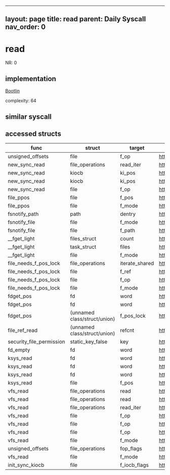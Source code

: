 
---
layout: page
title: read
parent: Daily Syscall
nav_order: 0
---
        

# read
NR: 0

## implementation
[Bootlin](https://elixir.bootlin.com/linux/v6.14.7/source/fs/read_write.c#L715)

complexity: 64


## similar syscall


## accessed structs

|func|struct|target|location|has_read|has_write|
|--|--|--|--|--|--|
|unsigned_offsets|file|f_op|https://elixir.bootlin.com/linux/v6.14.7/source/fs/read_write.c#L39|true|true|
|new_sync_read|file_operations|read_iter|https://elixir.bootlin.com/linux/v6.14.7/source/fs/read_write.c#L484|true|true|
|new_sync_read|kiocb|ki_pos|https://elixir.bootlin.com/linux/v6.14.7/source/fs/read_write.c#L487|true|true|
|new_sync_read|kiocb|ki_pos|https://elixir.bootlin.com/linux/v6.14.7/source/fs/read_write.c#L481|false|false|
|new_sync_read|file|f_op|https://elixir.bootlin.com/linux/v6.14.7/source/fs/read_write.c#L484|true|true|
|file_ppos|file|f_pos|https://elixir.bootlin.com/linux/v6.14.7/source/fs/read_write.c#L694|false|false|
|file_ppos|file|f_mode|https://elixir.bootlin.com/linux/v6.14.7/source/fs/read_write.c#L694|true|true|
|fsnotify_path|path|dentry|https://elixir.bootlin.com/linux/v6.14.7/source/include/linux/fsnotify.h#L113|true|true|
|fsnotify_file|file|f_mode|https://elixir.bootlin.com/linux/v6.14.7/source/include/linux/fsnotify.h#L124|true|true|
|fsnotify_file|file|f_path|https://elixir.bootlin.com/linux/v6.14.7/source/include/linux/fsnotify.h#L127|false|false|
|__fget_light|files_struct|count|https://elixir.bootlin.com/linux/v6.14.7/source/fs/file.c#L1154|false|false|
|__fget_light|task_struct|files|https://elixir.bootlin.com/linux/v6.14.7/source/fs/file.c#L1142|true|true|
|__fget_light|file|f_mode|https://elixir.bootlin.com/linux/v6.14.7/source/fs/file.c#L1156|true|true|
|file_needs_f_pos_lock|file_operations|iterate_shared|https://elixir.bootlin.com/linux/v6.14.7/source/fs/file.c#L1190|true|true|
|file_needs_f_pos_lock|file|f_ref|https://elixir.bootlin.com/linux/v6.14.7/source/fs/file.c#L1190|false|false|
|file_needs_f_pos_lock|file|f_op|https://elixir.bootlin.com/linux/v6.14.7/source/fs/file.c#L1190|true|true|
|file_needs_f_pos_lock|file|f_mode|https://elixir.bootlin.com/linux/v6.14.7/source/fs/file.c#L1189|true|true|
|fdget_pos|fd|word|https://elixir.bootlin.com/linux/v6.14.7/source/fs/file.c#L1199|true|true|
|fdget_pos|fd|word|https://elixir.bootlin.com/linux/v6.14.7/source/fs/file.c#L1196|true|true|
|fdget_pos|(unnamed class/struct/union)|f_pos_lock|https://elixir.bootlin.com/linux/v6.14.7/source/fs/file.c#L1200|false|false|
|file_ref_read|(unnamed class/struct/union)|refcnt|https://elixir.bootlin.com/linux/v6.14.7/source/include/linux/file_ref.h#L171|false|false|
|security_file_permission|static_key_false|key|https://elixir.bootlin.com/linux/v6.14.7/source/security/security.c#L2844|false|false|
|fd_empty|fd|word|https://elixir.bootlin.com/linux/v6.14.7/source/include/linux/file.h#L47|true|true|
|ksys_read|fd|word|https://elixir.bootlin.com/linux/v6.14.7/source/fs/read_write.c#L710|true|true|
|ksys_read|fd|word|https://elixir.bootlin.com/linux/v6.14.7/source/fs/read_write.c#L708|true|true|
|ksys_read|fd|word|https://elixir.bootlin.com/linux/v6.14.7/source/fs/read_write.c#L703|true|true|
|ksys_read|file|f_pos|https://elixir.bootlin.com/linux/v6.14.7/source/fs/read_write.c#L710|false|false|
|vfs_read|file_operations|read|https://elixir.bootlin.com/linux/v6.14.7/source/fs/read_write.c#L563|true|true|
|vfs_read|file_operations|read|https://elixir.bootlin.com/linux/v6.14.7/source/fs/read_write.c#L562|true|true|
|vfs_read|file_operations|read_iter|https://elixir.bootlin.com/linux/v6.14.7/source/fs/read_write.c#L564|true|true|
|vfs_read|file|f_op|https://elixir.bootlin.com/linux/v6.14.7/source/fs/read_write.c#L564|true|true|
|vfs_read|file|f_op|https://elixir.bootlin.com/linux/v6.14.7/source/fs/read_write.c#L563|true|true|
|vfs_read|file|f_op|https://elixir.bootlin.com/linux/v6.14.7/source/fs/read_write.c#L562|true|true|
|vfs_read|file|f_mode|https://elixir.bootlin.com/linux/v6.14.7/source/fs/read_write.c#L551|true|true|
|unsigned_offsets|file_operations|fop_flags|https://elixir.bootlin.com/linux/v6.14.7/source/fs/read_write.c#L39|true|true|
|vfs_read|file|f_mode|https://elixir.bootlin.com/linux/v6.14.7/source/fs/read_write.c#L549|true|true|
|init_sync_kiocb|file|f_iocb_flags|https://elixir.bootlin.com/linux/v6.14.7/source/include/linux/fs.h#L2417|true|true|
